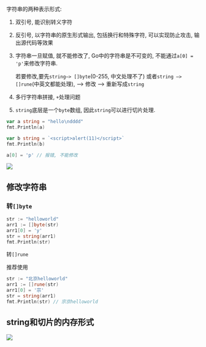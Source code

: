 字符串的两种表示形式:

1. 双引号, 能识别转义字符

2. 反引号, 以字符串的原生形式输出, 包括换行和特殊字符, 可以实现防止攻击, 输出源代码等效果

3. 字符串一旦赋值, 就不能修改了, Go中的字符串是不可变的, 不能通过`a[0] = 'p'`来修改字符串.

   若要修改,要先`string—> []byte`(0-255, 中文处理不了) 或者`string —> []rune`(中英文都能处理), —> 修改 —> 重新写成`string`

4. 多行字符串拼接, `+`处理问题

5. `string`底层是一个`byte`数组, 因此`string`可以进行切片处理.

```go
var a string = "hello\ndddd"
fmt.Println(a)

var b string = `<script>alert(11)</script>`
fmt.Println(b)

a[0] = 'p' // 报错, 不能修改
```

![](https://ws4.sinaimg.cn/large/006tKfTcgy1g17vepgnc5j30zi0iy75t.jpg)

## 修改字符串

### 转`[]byte`

```go
str := "helloworld"
arr1 := []byte(str)
arr1[0] = 'y'
str = string(arr1)
fmt.Println(str)
```

转`[]rune`

推荐使用

```go
str := "北京helloworld"
arr1 := []rune(str)
arr1[0] = '宗'
str = string(arr1)
fmt.Println(str) // 宗京helloworld

```

## string和切片的内存形式

![](https://ws3.sinaimg.cn/large/006tNc79ly1g20x0ualzcj30uu0iimxv.jpg)



